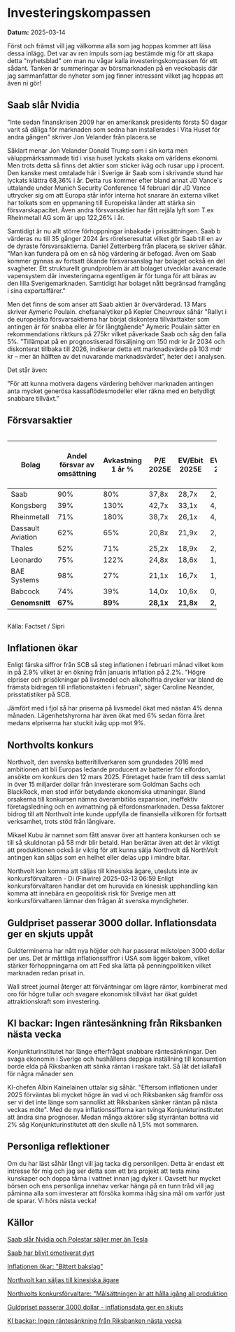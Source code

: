 # Investeringskompassen

**Datum:** 2025-03-14

Först och främst vill jag välkomna alla som jag hoppas kommer att läsa dessa inlägg.
Det var av ren impuls som jag bestämde mig för att skapa detta "nyhetsblad" om man nu
vågar kalla investeringskompassen för ett sådant. Tanken är summeringar av börsmarknaden
på en veckobasis där jag sammanfattar de nyheter som jag finner intressant vilket jag hoppas
att även ni gör!

## Saab slår Nvidia

"Inte sedan finanskrisen 2009 har en amerikansk presidents första 50 dagar varit så dåliga
för marknaden som sedna han installerades i Vita Huset för andra gången" skriver Jon Velander från
placera.se

Såklart menar Jon Velander Donald Trump som i sin korta men väluppmärksammade tid i visa huset lyckats
skaka om världens ekonomi. Men trots detta så finns det aktier som sticker iväg och rusar upp i procent.
Den kanske mest omtalade här i Sverige är Saab som i skrivande stund har lyckats klättra 68,36% i år.
Detta rus kommer efter bland annat JD Vance's uttalande under Munich Security Conference 14 februari där JD Vance
uttrycker sig om att Europa står inför interna hot snarare än externa vilket har tolkats som en uppmaning
till Europeiska länder att stärka sin försvarskapacitet. Även andra försvarsaktier har fått rejäla lyft
som T.ex Rheinmetall AG som är upp 122,26% i år.

Samtidigt är nu allt större förhoppningar inbakade i prissättningen.
Saab b värderas nu till 35 gånger 2024 års rörelseresultat vilket gör Saab till en av de dyraste försvarsaktierna. Daniel Zetterberg
från placera.se skriver såhär. "Man kan fundera på om en så hög värdering är befogad. Även om Saab kommer gynnas av fortsatt ökande
försvarsanslag har bolaget också en del svagheter. Ett strukturellt grundproblem är att bolaget utvecklar avancerade vapensystem där
investeringarna egentligen är för tunga för att bäras av den lilla Sverigemarknaden. Samtidigt har bolaget nått begränsad framgång
i sina exportaffärer."

Men det finns de som anser att Saab aktien är övervärderad. 13 Mars skriver Aymeric Poulain. chefsanalytiker
på Kepler Cheuvreux såhär "Rallyt i de europeiska försvarsaktierna har börjat diskontera tillväxttakter som
antingen är för snabba eller är för långtgående" Aymeric Poulain sätter en rekommendations riktkurs på 275kr
vilket påverkade Saab och såg den falla 5%. ”Tillämpat på en prognostiserad försäljning om 150 mdr kr år 2034
och diskonterat tillbaka till 2026, indikerar detta ett marknadsvärde på 103 mdr kr – mer än hälften av det
nuvarande marknadsvärdet”, heter det i analysen.

Det står även:

”För att kunna motivera dagens värdering behöver marknaden antingen anta mycket generösa kassaflödesmodeller
eller räkna med en betydligt snabbare tillväxt.”

## Försvarsaktier
<div style="font-size: 12px; width: 95%; overflow-x: auto;">

| Bolag             | Andel försvar av omsättning | Avkastning 1 år % | P/E 2025E | EV/Ebit 2025E | EV/Sales 2025E | Ebit-marginal 2025E % | Årlig tillväxt 2025E-2026E % |
|-------------------|--------------------------|-----------------|-----------|--------------|--------------|----------------------|-------------------------|
| Saab             | 90%                      | 80%             | 37,8x     | 28,7x        | 2,8x         | 9,6%                 | 15,6%                   |
| Kongsberg        | 39%                      | 130%            | 42,7x     | 33,1x        | 4,6x         | 13,8%                | 16,4%                   |
| Rheinmetall      | 71%                      | 180%            | 38,7x     | 26,1x        | 4,1x         | 15,8%                | 28,2%                   |
| Dassault Aviation | 62%                     | 65%             | 20,8x     | 21,9x        | 2,1x         | 9,4%                 | 18,9%                   |
| Thales           | 52%                      | 71%             | 25,2x     | 18,9x        | 2,4x         | 12,9%                | 5,9%                    |
| Leonardo         | 75%                      | 122%            | 24,8x     | 18,6x        | 1,6x         | 8,6%                 | 4,8%                    |
| BAE Systems     | 98%                      | 27%             | 21,1x     | 16,7x        | 1,8x         | 10,9%                | 11,6%                   |
| Babcock         | 74%                      | 39%             | 14,0x     | 10,6x        | 0,8x         | 7,5%                 | 4,3%                    |
| **Genomsnitt**   | **67%**                  | **89%**         | **28,1x** | **21,8x**    | **2,5x**     | **11,1%**            | **13,0%**                |

</div>

Källa: Factset / Sipri

## Inflationen ökar

Enligt färska siffror från SCB så steg inflationen i februari månad vilket kom in på 2.9% vilket är en ökning
från januaris inflation på 2.2%. "Högre elpriser och prisökningar på livsmedel och alkoholfria drycker var
bland de främsta bidragen till inflationstakten i februari", säger Caroline Neander, prisstatistiker på SCB.

Jämfört med i fjol så har priserna på livsmedel ökat med nästan 4% denna månaden. Lägenhetshyrorna har även ökat
med 6% sedan förra året medans elpriserna har stuckit iväg upp mot 9%.

## Northvolts konkurs

Northvolt, den svenska batteritillverkaren som grundades 2016 med ambitionen att bli Europas ledande producent av batterier för
elfordon, ansökte om konkurs den 12 mars 2025. Företaget hade fram till dess samlat in över 15 miljarder dollar från investerare
som Goldman Sachs och BlackRock, men stod inför betydande ekonomiska utmaningar. Bland orsakerna till konkursen nämns överambitiös
expansion, ineffektiv företagsledning och en avmattning på elfordonsmarknaden. Dessa faktorer bidrog till att Northvolt inte kunde
uppfylla de finansiella villkoren för fortsatt verksamhet, trots stöd från långivare.

Mikael Kubu är namnet som fått ansvar över att hantera konkursen och se till så skuldnotan på 58 mdr blir betald. Han berättar även
att det är viktigt att produktionen också är viktig för att kunna sälja Northvolt då NorthVolt antingen kan säljas som en helhet eller
delas upp i mindre bitar.

Northvolt kan komma att säljas till kinesiska ägare, utesluts inte av konkursförvaltaren - Di (Finwire)
2025-03-13 06:59 Enligt konkursförvaltaren handlar det om huruvida en kinesisk upphandling kan komma att innebära en geopolitisk
risk för Sverige men att konkursförvaltaren lämnar den frågan åt svenska myndigheter.


## Guldpriset passerar 3000 dollar. Inflationsdata ger en skjuts uppåt

Guldterminerna har nått nya höjder och har passerat milstolpen 3000 dollar per uns. Det är måttliga inflationssiffror i USA som ligger
bakom, vilket stärker förhoppningarna om att Fed ska lätta på penningpolitiken vilket marknaden redan prisat in.

Wall street journal återger
att förväntningar om lägre räntor, kombinerat med oro för högre tullar och svagare ekonomisk tillväxt har ökat guldet attraktionskraft som investering.

## KI backar: Ingen räntesänkning från Riksbanken nästa vecka

Konjunkturinstitutet har länge efterfrågat snabbare räntesänkningar. Den svaga ekonomin i Sverige och hushållens deppiga inställning till konsumtion
borde elda på Riksbanken att sänka räntan i raskare takt. Så lät det iallafall för några månader sen

KI-chefen Albin Kainelainen uttalar sig såhär. "Eftersom inflationen under 2025 förväntas bli mycket högre än vad vi och Riksbanken såg framför oss
ser vi det inte länge som sannolikt att Riksbanken sänker räntan på nästa veckas möte". Med de nya inflationssifforna kan tvinga Konjunkturinstitutet
att ändra sina prognoser. Medan många aktörer såg styrräntan bottna vid 2% såg Konjunkturinstitutet att den skulle nå 1,5% mot sommaren.

## Personliga reflektioner

Om du har läst såhär långt vill jag tacka dig personligen. Detta är endast ett intresse för mig och jag ser detta som ett bra projekt att testa mina kunskaper
och doppa tårna i vattnet innan jag dyker i. Oavsett hur mycket börsen och ens personliga innehav verkar hänga på en tunn tråd vill jag påminna alla som investerar
att försöka komma ihåg sina mål om varför just de sparar. Vi hörs nästa vecka!

## Källor

[Saab slår Nvidia och Polestar säljer mer än Tesla](https://www.placera.se/placera/redaktionellt/2025/03/11/saab-slar-nvidia-och-polestar-saljer-mer-an-tesla.plc.html)

[Saab har blivit omotiverat dyrt](https://www.placera.se/placera/redaktionellt/2025/03/14/kommentar-vi-slopar-kopradet-for-saab.plc.html)

[Inflationen ökar: "Bittert bakslag"](https://www.placera.se/placera/redaktionellt/2025/03/13/inflationen-okar-bittert-bakslag.plc.html)

[Northvolt kan säljas till kinesiska ägare](https://www.placera.se/placera/telegram/2025/03/13/northvolt-kan-komma-att-saljas-till-kinesiska-agare-utesluts-inte-av-konkursforvaltaren-di.html)

[Northvolts konkursförvaltare: "Målsättningen är att hålla igång all produktion](https://www.placera.se/placera/redaktionellt/2025/03/14/northvolts-konkursforvaltare-malsattningen-ar-att-halla-igang-all-produktion.html)

[Guldpriset passerar 3000 dollar - inflationsdata ger en skjuts](https://www.placera.se/placera/redaktionellt/2025/03/14/guldpriset-passerar-3-000-dollar-inflationsdata-ger-en-skjuts.html)

[KI backar: Ingen räntesänkning från Riksbanken nästa vecka](https://www.placera.se/placera/redaktionellt/2025/03/14/ki-backar-ingen-rantesankning-nasta-vecka.html)
